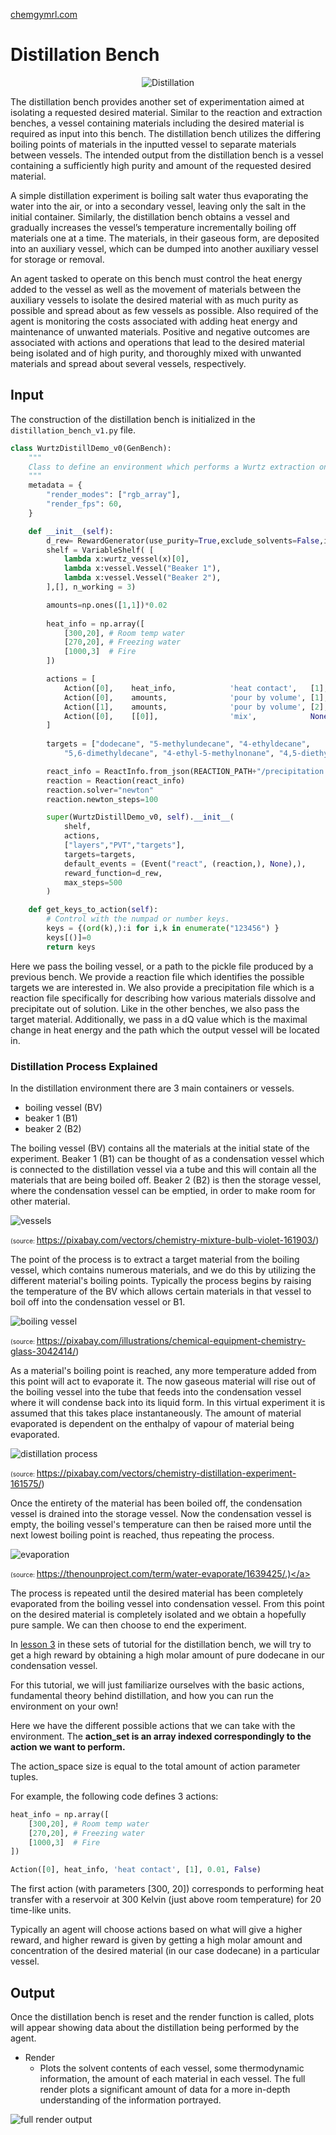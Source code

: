 [chemgymrl.com](https://chemgymrl.com/)

# Distillation Bench

<span style="display:block;text-align:center">![Distillation](tutorial_figures/distillation.png)

The distillation bench provides another set of experimentation aimed at isolating a requested desired material. Similar to the reaction and extraction benches, a vessel containing materials including the desired material is required as input into this bench. The distillation bench utilizes the differing boiling points of materials in the inputted vessel to separate materials between vessels. The intended output from the distillation bench is a vessel containing a sufficiently high purity and amount of the requested desired material.
 
A simple distillation experiment is boiling salt water thus evaporating the water into the air, or into a secondary vessel, leaving only the salt in the initial container. Similarly, the distillation bench obtains a vessel and gradually increases the vessel’s temperature incrementally boiling off materials one at a time. The materials, in their gaseous form, are deposited into an auxiliary vessel, which can be dumped into another auxiliary vessel for storage or removal.

An agent tasked to operate on this bench must control the heat energy added to the vessel as well as the movement of materials between the auxiliary vessels to isolate the desired material with as much purity as possible and spread about as few vessels as possible. Also required of the agent is monitoring the costs associated with adding heat energy and maintenance of unwanted materials. Positive and negative outcomes are associated with actions and operations that lead to the desired material being isolated and of high purity, and thoroughly mixed with unwanted materials and spread about several vessels, respectively.

## Input 

The construction of the distillation bench is initialized in the `distillation_bench_v1.py` file.

```python
class WurtzDistillDemo_v0(GenBench):
    """
    Class to define an environment which performs a Wurtz extraction on materials in a vessel.
    """
    metadata = {
        "render_modes": ["rgb_array"],
        "render_fps": 60,
    }

    def __init__(self):
        d_rew= RewardGenerator(use_purity=True,exclude_solvents=False,include_dissolved=True)
        shelf = VariableShelf( [
            lambda x:wurtz_vessel(x)[0],
            lambda x:vessel.Vessel("Beaker 1"),
            lambda x:vessel.Vessel("Beaker 2"),
        ],[], n_working = 3)

        amounts=np.ones([1,1])*0.02
        
        heat_info = np.array([
            [300,20], # Room temp water
            [270,20], # Freezing water
            [1000,3]  # Fire
        ])

        actions = [
            Action([0],    heat_info,            'heat contact',   [1],   0.01,   False),
            Action([0],    amounts,              'pour by volume', [1],   0.01,   False),
            Action([1],    amounts,              'pour by volume', [2],   0.01,   False),
            Action([0],    [[0]],                'mix',            None,  0,      True)
        ]
        
        targets = ["dodecane", "5-methylundecane", "4-ethyldecane",
            "5,6-dimethyldecane", "4-ethyl-5-methylnonane", "4,5-diethyloctane", "NaCl"]

        react_info = ReactInfo.from_json(REACTION_PATH+"/precipitation.json")
        reaction = Reaction(react_info)
        reaction.solver="newton"
        reaction.newton_steps=100

        super(WurtzDistillDemo_v0, self).__init__(
            shelf,
            actions,
            ["layers","PVT","targets"],
            targets=targets,
            default_events = (Event("react", (reaction,), None),),
            reward_function=d_rew,
            max_steps=500
        )

    def get_keys_to_action(self):
        # Control with the numpad or number keys.
        keys = {(ord(k),):i for i,k in enumerate("123456") }
        keys[()]=0
        return keys
```

Here we pass the boiling vessel, or a path to the pickle file produced by a previous bench. We provide a reaction
file which identifies the possible targets we are interested in. We also provide a precipitation file which is a
reaction file specifically for describing how various materials dissolve and precipitate out of solution. Like in
the other benches, we also pass the target material. Additionally, we pass in a dQ value which is the maximal change
in heat energy and the path which the output vessel will be located in.

### Distillation Process Explained

In the distillation environment there are 3 main containers or vessels.

- boiling vessel (BV)
- beaker 1       (B1)
- beaker 2       (B2)

The boiling vessel (BV) contains all the materials at the initial state of the experiment. Beaker 1 (B1) can be thought of as a  condensation vessel which is connected to the distillation vessel via a tube and this will contain all the materials that are being boiled off. Beaker 2 (B2) is then the storage vessel, where the condensation vessel can be emptied, in order to make room for other material.

![vessels](https://cdn.pixabay.com/photo/2013/07/13/13/59/chemistry-161903__340.png)

<a style="font-size: 10px">(source: https://pixabay.com/vectors/chemistry-mixture-bulb-violet-161903/)</a>

The point of the process is to extract a target material from the boiling vessel, which contains numerous materials, and we do this by utilizing the different material's boiling points. Typically the process begins by raising the temperature of the BV which allows certain materials in that vessel to boil off into the condensation vessel or B1.

![boiling vessel](https://cdn.pixabay.com/photo/2017/12/27/10/57/chemical-3042414_960_720.png)

<a style="font-size: 10px">(source: https://pixabay.com/illustrations/chemical-equipment-chemistry-glass-3042414/)</a>

As a material's boiling point is reached, any more temperature added from this point will act to evaporate it. The now gaseous material will rise out of the boiling vessel into the tube that feeds into the condensation vessel where it will condense back into its liquid form. In this virtual experiment  it is assumed that this takes place instantaneously. The amount of material evaporated is dependent on the enthalpy of vapour of material being evaporated.

![distillation process](https://cdn.pixabay.com/photo/2013/07/13/13/48/chemistry-161575_960_720.png)

<a style="font-size: 10px">(source: https://pixabay.com/vectors/chemistry-distillation-experiment-161575/)</a>

Once the entirety of the material has been boiled off, the condensation vessel is drained into the storage vessel. Now
the condensation vessel is empty, the boiling vessel's temperature can then be raised more until the next lowest boiling point is reached, thus repeating the process.

![evaporation](https://static.thenounproject.com/png/1639425-200.png)

<a style="font-size: 10px">(source: https://thenounproject.com/term/water-evaporate/1639425/.)</a>

The process is repeated until the desired material has been completely evaporated from the boiling vessel into  condensation vessel. From this point on the desired material is completely isolated and we obtain a hopefully pure sample. We can then choose to end the experiment.

In [lesson 3](https://chemgymrl.readthedocs.io/en/latest/lesson_3_distillation/) in these sets of tutorial for the distillation bench, we will try to get a high reward by obtaining a high molar amount of pure dodecane in our condensation vessel.

For this tutorial, we will just familiarize ourselves with the basic actions, fundamental theory behind distillation, and how you can run the environment on your own!

Here we have the different possible actions that we can take with the environment. The **action_set is an array indexed correspondingly to the action we want to perform.**

The action_space size is equal to the total amount of action parameter tuples.


For example, the following code defines 3 actions: 

```python
heat_info = np.array([
    [300,20], # Room temp water
    [270,20], # Freezing water
    [1000,3]  # Fire
])

Action([0], heat_info, 'heat contact', [1], 0.01, False)

```

The first action (with parameters [300, 20]) corresponds to performing heat transfer with a reservoir at 300 Kelvin (just above room temperature) for 20 time-like units.

Typically an agent will choose actions based on what will give a higher reward, and higher reward is given by getting a high molar amount and concentration of the desired material (in our case dodecane) in a particular vessel.

## Output

Once the distillation bench is reset and the render function is called, plots will appear showing data about the distillation 
being performed by the agent.

- Render
    -  Plots the solvent contents of each vessel, some thermodynamic information, the amount of each material in each vessel.
    The full render plots a significant amount of data for a more in-depth understanding of the information portrayed.

![full render output](tutorial_figures/distillation/full_render_distillation.png)

